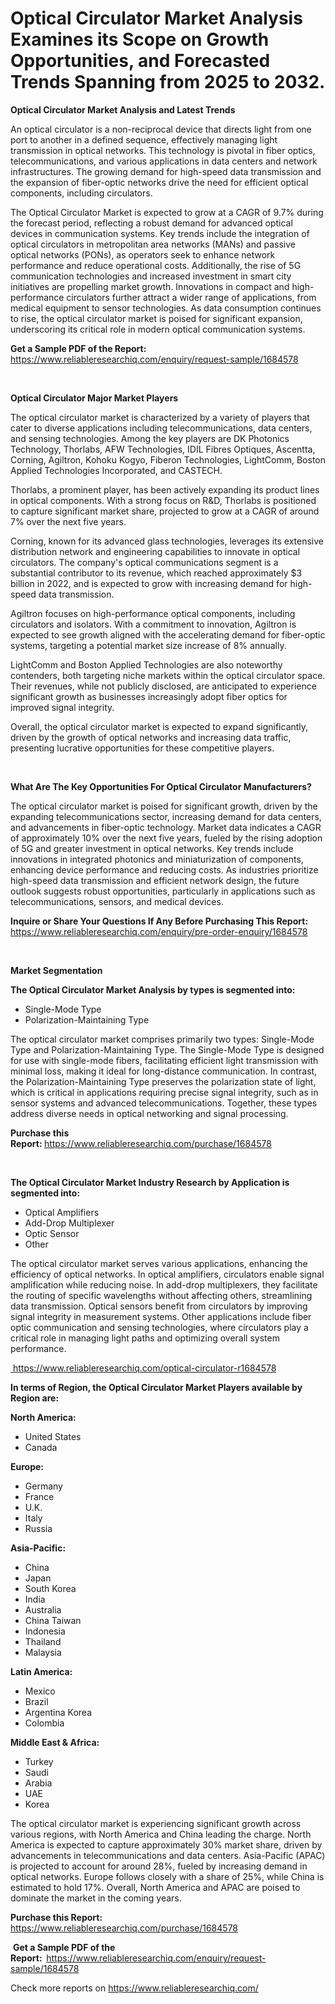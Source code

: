 <p><h1>Optical Circulator Market Analysis Examines its Scope on Growth Opportunities, and Forecasted Trends Spanning from 2025 to 2032.</h1></p><p><strong>Optical Circulator Market Analysis and Latest Trends</strong></p>
<p><p>An optical circulator is a non-reciprocal device that directs light from one port to another in a defined sequence, effectively managing light transmission in optical networks. This technology is pivotal in fiber optics, telecommunications, and various applications in data centers and network infrastructures. The growing demand for high-speed data transmission and the expansion of fiber-optic networks drive the need for efficient optical components, including circulators.</p><p>The Optical Circulator Market is expected to grow at a CAGR of 9.7% during the forecast period, reflecting a robust demand for advanced optical devices in communication systems. Key trends include the integration of optical circulators in metropolitan area networks (MANs) and passive optical networks (PONs), as operators seek to enhance network performance and reduce operational costs. Additionally, the rise of 5G communication technologies and increased investment in smart city initiatives are propelling market growth. Innovations in compact and high-performance circulators further attract a wider range of applications, from medical equipment to sensor technologies. As data consumption continues to rise, the optical circulator market is poised for significant expansion, underscoring its critical role in modern optical communication systems.</p></p>
<p><strong>Get a Sample PDF of the Report:&nbsp;</strong> <a href="https://www.reliableresearchiq.com/enquiry/request-sample/1684578?utm_campaign=2479&utm_medium=2&utm_source=Github&utm_content=ia&utm_term=11022025&utm_id=optical-circulator">https://www.reliableresearchiq.com/enquiry/request-sample/1684578</a></p>
<p>&nbsp;</p>
<p><strong>Optical Circulator Major Market Players</strong></p>
<p><p>The optical circulator market is characterized by a variety of players that cater to diverse applications including telecommunications, data centers, and sensing technologies. Among the key players are DK Photonics Technology, Thorlabs, AFW Technologies, IDIL Fibres Optiques, Ascentta, Corning, Agiltron, Kohoku Kogyo, Fiberon Technologies, LightComm, Boston Applied Technologies Incorporated, and CASTECH.</p><p>Thorlabs, a prominent player, has been actively expanding its product lines in optical components. With a strong focus on R&D, Thorlabs is positioned to capture significant market share, projected to grow at a CAGR of around 7% over the next five years.</p><p>Corning, known for its advanced glass technologies, leverages its extensive distribution network and engineering capabilities to innovate in optical circulators. The company's optical communications segment is a substantial contributor to its revenue, which reached approximately $3 billion in 2022, and is expected to grow with increasing demand for high-speed data transmission.</p><p>Agiltron focuses on high-performance optical components, including circulators and isolators. With a commitment to innovation, Agiltron is expected to see growth aligned with the accelerating demand for fiber-optic systems, targeting a potential market size increase of 8% annually.</p><p>LightComm and Boston Applied Technologies are also noteworthy contenders, both targeting niche markets within the optical circulator space. Their revenues, while not publicly disclosed, are anticipated to experience significant growth as businesses increasingly adopt fiber optics for improved signal integrity.</p><p>Overall, the optical circulator market is expected to expand significantly, driven by the growth of optical networks and increasing data traffic, presenting lucrative opportunities for these competitive players.</p></p>
<p>&nbsp;</p>
<p><strong>What Are The Key Opportunities For Optical Circulator Manufacturers?</strong></p>
<p><p>The optical circulator market is poised for significant growth, driven by the expanding telecommunications sector, increasing demand for data centers, and advancements in fiber-optic technology. Market data indicates a CAGR of approximately 10% over the next five years, fueled by the rising adoption of 5G and greater investment in optical networks. Key trends include innovations in integrated photonics and miniaturization of components, enhancing device performance and reducing costs. As industries prioritize high-speed data transmission and efficient network design, the future outlook suggests robust opportunities, particularly in applications such as telecommunications, sensors, and medical devices.</p></p>
<p><strong>Inquire or Share Your Questions If Any Before Purchasing This Report:</strong> <a href="https://www.reliableresearchiq.com/enquiry/pre-order-enquiry/1684578?utm_campaign=2479&utm_medium=2&utm_source=Github&utm_content=ia&utm_term=11022025&utm_id=optical-circulator">https://www.reliableresearchiq.com/enquiry/pre-order-enquiry/1684578</a></p>
<p>&nbsp;</p>
<p><strong>Market Segmentation</strong></p>
<p><strong>The Optical Circulator Market Analysis by types is segmented into:</strong></p>
<p><ul><li>Single-Mode Type</li><li>Polarization-Maintaining Type</li></ul></p>
<p><p>The optical circulator market comprises primarily two types: Single-Mode Type and Polarization-Maintaining Type. The Single-Mode Type is designed for use with single-mode fibers, facilitating efficient light transmission with minimal loss, making it ideal for long-distance communication. In contrast, the Polarization-Maintaining Type preserves the polarization state of light, which is critical in applications requiring precise signal integrity, such as in sensor systems and advanced telecommunications. Together, these types address diverse needs in optical networking and signal processing.</p></p>
<p><strong>Purchase this Report:&nbsp;</strong><a href="https://www.reliableresearchiq.com/purchase/1684578?utm_campaign=2479&utm_medium=2&utm_source=Github&utm_content=ia&utm_term=11022025&utm_id=optical-circulator">https://www.reliableresearchiq.com/purchase/1684578</a></p>
<p>&nbsp;</p>
<p><strong>The Optical Circulator Market Industry Research by Application is segmented into:</strong></p>
<p><ul><li>Optical Amplifiers</li><li>Add-Drop Multiplexer</li><li>Optic Sensor</li><li>Other</li></ul></p>
<p><p>The optical circulator market serves various applications, enhancing the efficiency of optical networks. In optical amplifiers, circulators enable signal amplification while reducing noise. In add-drop multiplexers, they facilitate the routing of specific wavelengths without affecting others, streamlining data transmission. Optical sensors benefit from circulators by improving signal integrity in measurement systems. Other applications include fiber optic communication and sensing technologies, where circulators play a critical role in managing light paths and optimizing overall system performance.</p></p>
<p><a href="https://www.reliableresearchiq.com/optical-circulator-r1684578?utm_campaign=2479&utm_medium=2&utm_source=Github&utm_content=ia&utm_term=11022025&utm_id=optical-circulator">&nbsp;https://www.reliableresearchiq.com/optical-circulator-r1684578</a></p>
<p><strong>In terms of Region, the Optical Circulator Market Players available by Region are:</strong></p>
<p>
    <p> <strong> North America: </strong>
        <ul>
            <li>United States</li>
            <li>Canada</li>
        </ul>
        </p> 
    <p> <strong> Europe: </strong>
        <ul>
            <li>Germany</li>
            <li>France</li>
            <li>U.K.</li>
            <li>Italy</li>
            <li>Russia</li>
        </ul>
        </p> 
    <p> <strong> Asia-Pacific: </strong>
        <ul>
            <li>China</li>
            <li>Japan</li>
            <li>South Korea</li>
            <li>India</li>
            <li>Australia</li>
            <li>China Taiwan</li>
            <li>Indonesia</li>
            <li>Thailand</li>
            <li>Malaysia</li>
        </ul>
        </p> 
    <p> <strong> Latin America: </strong>
        <ul>
            <li>Mexico</li>
            <li>Brazil</li>
            <li>Argentina Korea</li>
            <li>Colombia</li>
        </ul>
        </p> 
    <p> <strong> Middle East & Africa: </strong>
        <ul>
            <li>Turkey</li>
            <li>Saudi</li>
            <li>Arabia</li>
            <li>UAE</li>
            <li>Korea</li>
        </ul>
    </p>
    </p>
<p><p>The optical circulator market is experiencing significant growth across various regions, with North America and China leading the charge. North America is expected to capture approximately 30% market share, driven by advancements in telecommunications and data centers. Asia-Pacific (APAC) is projected to account for around 28%, fueled by increasing demand in optical networks. Europe follows closely with a share of 25%, while China is estimated to hold 17%. Overall, North America and APAC are poised to dominate the market in the coming years.</p></p>
<p><strong>Purchase this Report: </strong><a href="https://www.reliableresearchiq.com/purchase/1684578?utm_campaign=2479&utm_medium=2&utm_source=Github&utm_content=ia&utm_term=11022025&utm_id=optical-circulator">https://www.reliableresearchiq.com/purchase/1684578</a></p>
<p>&nbsp;<strong>Get a Sample PDF of the Report:&nbsp;&nbsp;</strong><a href="https://www.reliableresearchiq.com/enquiry/request-sample/1684578?utm_campaign=2479&utm_medium=2&utm_source=Github&utm_content=ia&utm_term=11022025&utm_id=optical-circulator">https://www.reliableresearchiq.com/enquiry/request-sample/1684578</a></p>
<p><strong></strong></p>
<p>Check more reports on <a href="https://www.reliableresearchiq.com/?utm_campaign=2479&utm_medium=2&utm_source=Github&utm_content=ia&utm_term=11022025&utm_id=optical-circulator">https://www.reliableresearchiq.com/</a></p>